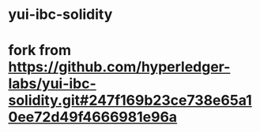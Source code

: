 # yui-ibc-solidity
# fork from https://github.com/hyperledger-labs/yui-ibc-solidity.git#247f169b23ce738e65a10ee72d49f4666981e96a
